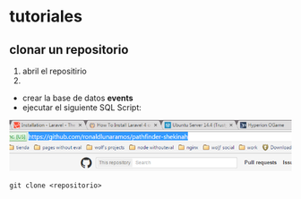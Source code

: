 # tutoriales

## clonar un repositorio

1. abril el repositirio
2.
* crear la base de datos **events**
* ejecutar el siguiente SQL Script:

![Alt text](/images/1.png?raw=true "Optional Title")

```
git clone <repositorio>
```
